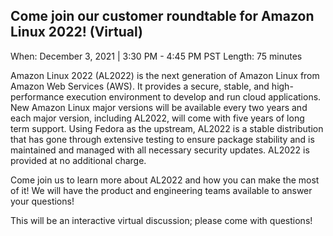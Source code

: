 ## Come join our customer roundtable for Amazon Linux 2022! (Virtual) ##

When: December 3, 2021 | 3:30 PM - 4:45 PM PST Length: 75 minutes

Amazon Linux 2022 (AL2022) is the next generation of Amazon Linux from Amazon Web Services (AWS). It provides a secure, stable, and high-performance execution environment to develop and run cloud applications. New Amazon Linux major versions will be available every two years and each major version, including AL2022, will come with five years of long term support. Using Fedora as the upstream, AL2022 is a stable distribution that has gone through extensive testing to ensure package stability and is maintained and managed with all necessary security updates. AL2022 is provided at no additional charge.

Come join us to learn more about AL2022 and how you can make the most of it! We will have the product and engineering teams available to answer your questions!

This will be an interactive virtual discussion; please come with questions!
